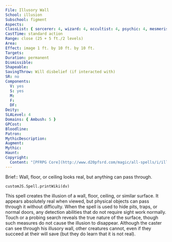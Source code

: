 ```yaml
---
File: Illusory Wall
School: illusion
Subschool: figment
Aspects: 
ClassList: { sorcerer: 4, wizard: 4, occultist: 4, psychic: 4, mesmerist: 4 }
CastTime: standard action
Range: close (25 + 5 ft./2 levels)
Area: 
Effect: image 1 ft. by 10 ft. by 10 ft.
Targets: 
Duration: permanent
Dismissible: 
Shapeable: 
SavingThrow: Will disbelief (if interacted with)
SR: no
Components:
  V: yes
  S: yes
  M: 
  F: 
  DF: 
Deity: 
SLALevel: 4
Domains: { Ambush: 5 }
GPCost: 
Bloodline: 
Patron: 
MythicDescription: 
Augment: 
Mythic: 
Haunt: 
Copyright:
  Content: "[PFRPG Core](http://www.d20pfsrd.com/magic/all-spells/i/illusory-wall)"
---
```

Brief:: Wall, floor, or ceiling looks real, but anything can pass through.

```dataviewjs
customJS.Spell.printWiki(dv)
```

This spell creates the illusion of a wall, floor, ceiling, or similar surface. It appears absolutely real when viewed, but physical objects can pass through it without difficulty. When the spell is used to hide pits, traps, or normal doors, any detection abilities that do not require sight work normally. Touch or a probing search reveals the true nature of the surface, though such measures do not cause the illusion to disappear. Although the caster can see through his illusory wall, other creatures cannot, even if they succeed at their will save (but they do learn that it is not real).
